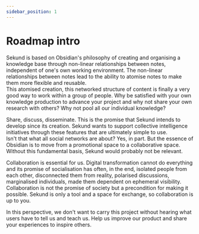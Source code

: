 ```yaml
---
sidebar_position: 1
---
```


# Roadmap intro

Sekund is based on Obsidian's philosophy of creating and organising a knowledge base through non-linear relationships between notes, independent of one's own working environment. The non-linear relationships between notes lead to the ability to atomise notes to make them more flexible and reusable.  
This atomised creation, this networked structure of content is finally a very good way to work within a group of people. Why be satisfied with your own knowledge production to advance your project and why not share your own research with others? Why not pool all our individual knowledge?

Share, discuss, disseminate. This is the promise that Sekund intends to develop since its creation. Sekund wants to support collective intelligence initiatives through these features that are ultimately simple to use.  
Isn't that what all social networks are about? Yes, in part. But the essence of Obsidian is to move from a promotional space to a collaborative space. Without this fundamental basis, Sekund would probably not be relevant.

Collaboration is essential for us. Digital transformation cannot do everything and its promise of socialisation has often, in the end, isolated people from each other, disconnected them from reality, polarised discussions, marginalised individuals, made them dependent on ephemeral visibility. Collaboration is not the promise of society but a precondition for making it possible. Sekund is only a tool and a space for exchange, so collaboration is up to you.

In this perspective, we don't want to carry this project without hearing what users have to tell us and teach us. Help us improve our product and share your experiences to inspire others.
